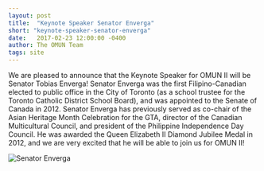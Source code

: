 ```yaml
---
layout: post
title:  "Keynote Speaker Senator Enverga"
short: "keynote-speaker-senator-enverga"
date:   2017-02-23 12:00:00 -0400
author: The OMUN Team
tags: site
---
```


We are pleased to announce that the Keynote Speaker for OMUN II will be Senator Tobias Enverga! Senator Enverga was the first Filipino-Canadian elected to public office in the City of Toronto (as a school trustee for the Toronto Catholic District School Board), and was appointed to the Senate of Canada in 2012. Senator Enverga has previously served as co-chair of the Asian Heritage Month Celebration for the GTA, director of the Canadian Multicultural Council, and president of the Philippine Independence Day Council. He was awarded the Queen Elizabeth II Diamond Jubilee Medal in 2012, and we are very excited that he will be able to join us for OMUN II!

![Senator Enverga]({{site.baseurl}}/img/senator-enverga.png)
